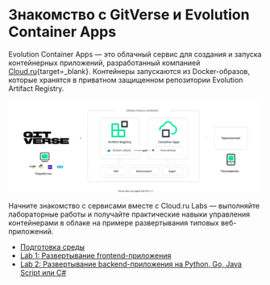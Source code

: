 # Знакомство с GitVerse и Evolution Container Apps

Evolution Container Apps — это облачный сервиc для создания и запуска контейнерных приложений, разработанный компанией [Cloud.ru](https://console.cloud.ru){target=_blank}. Контейнеры запускаются из Docker-образов, которые хранятся в приватном защищенном репозитории Evolution Artifact Registry. 

![revision-running](images/gitverse_containerapps.svg)

Начните знакомство с сервисами вместе с Cloud.ru Labs — выполняйте лабораторные работы и получайте практические навыки управления контейнерами в облаке на примере развертывания типовых веб-приложений.

- [Подготовка среды](/prerequisites)
- [Lab 1: Развертывание frontend-приложения](/lab1)
- [Lab 2: Развертывание backend-приложения на Python, Go, Java Script или C#](/lab2)